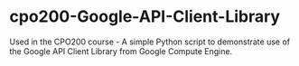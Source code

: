 # cpo200-Google-API-Client-Library
Used in the CPO200 course - A simple Python script to demonstrate use of the Google API Client Library from Google Compute Engine.
